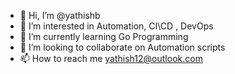 - 👋 Hi, I’m @yathishb
- 👀 I’m interested in Automation, CI\CD , DevOps
- 🌱 I’m currently learning Go Programming
- 💞️ I’m looking to collaborate on Automation scripts
- 📫 How to reach me yathish12@outlook.com

<!---
yathishb/yathishb is a ✨ special ✨ repository because its `README.md` (this file) appears on your GitHub profile.
You can click the Preview link to take a look at your changes.
--->
